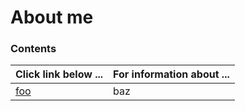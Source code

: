 # About me

### Contents
| **Click link below ...** | **For information about ...** |
|:---------------------|:-----------------------|
| [foo](practice.md) | baz |